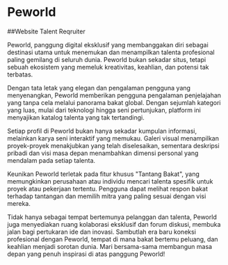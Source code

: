 # Peworld

##Website Talent Reqruiter

Peworld, panggung digital eksklusif yang membanggakan diri sebagai destinasi utama untuk menemukan dan menampilkan talenta profesional paling gemilang di seluruh dunia. Peworld bukan sekadar situs, tetapi sebuah ekosistem yang memeluk kreativitas, keahlian, dan potensi tak terbatas.

Dengan tata letak yang elegan dan pengalaman pengguna yang menyenangkan, Peworld memberikan pengguna pengalaman penjelajahan yang tanpa cela melalui panorama bakat global. Dengan sejumlah kategori yang luas, mulai dari teknologi hingga seni pertunjukan, platform ini menyajikan katalog talenta yang tak tertandingi.

Setiap profil di Peworld bukan hanya sekadar kumpulan informasi, melainkan karya seni interaktif yang memukau. Galeri visual menampilkan proyek-proyek menakjubkan yang telah diselesaikan, sementara deskripsi pribadi dan visi masa depan menambahkan dimensi personal yang mendalam pada setiap talenta.

Keunikan Peworld terletak pada fitur khusus "Tantang Bakat", yang memungkinkan perusahaan atau individu mencari talenta spesifik untuk proyek atau pekerjaan tertentu. Pengguna dapat melihat respon bakat terhadap tantangan dan memilih mitra yang paling sesuai dengan visi mereka.

Tidak hanya sebagai tempat bertemunya pelanggan dan talenta, Peworld juga menyediakan ruang kolaborasi eksklusif dan forum diskusi, membuka jalan bagi pertukaran ide dan inovasi. Sambutlah era baru koneksi profesional dengan Peworld, tempat di mana bakat bertemu peluang, dan keahlian menjadi sorotan dunia. Mari bersama-sama membangun masa depan yang penuh inspirasi di atas panggung Peworld!
